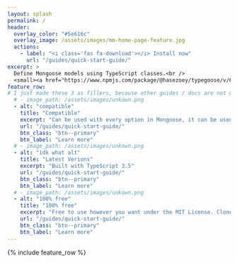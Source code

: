 ```yaml
---
layout: splash
permalink: /
header:
  overlay_color: "#5e616c"
  overlay_image: /assets/images/mm-home-page-feature.jpg
  actions:
    - label: "<i class='fas fa-download'></i> Install now"
      url: "/guides/quick-start-guide/"
excerpt: >
  Define Mongoose models using TypeScript classes.<br />
  <small><a href="https://www.npmjs.com/package/@hasezoey/typegoose/v/6.0.0-22">Latest release v6.0.0(pre)</a></small>
feature_row:
# I just made these 3 as fillers, because other guides / docs are not made yet
  # - image_path: /assets/images/unkown.png
  - alt: "compatible"
    title: "Compatible"
    excerpt: "Can be used with every option in Mongoose, it can be used down to NodeJS 8.10.0"
    url: "/guides/quick-start-guide/"
    btn_class: "btn--primary"
    btn_label: "Learn more"
  # - image_path: /assets/images/unkown.png
  - alt: "idk what alt"
    title: "Latest Verions"
    excerpt: "Built with TypeScript 3.5"
    url: "/guides/quick-start-guide/"
    btn_class: "btn--primary"
    btn_label: "Learn more"
  # - image_path: /assets/images/unkown.png
  - alt: "100% free"
    title: "100% free"
    excerpt: "Free to use however you want under the MIT License. Clone it, fork it, customize it... whatever!"
    url: "/guides/quick-start-guide/"
    btn_class: "btn--primary"
    btn_label: "Learn more"      
---
```


{% include feature_row %}
